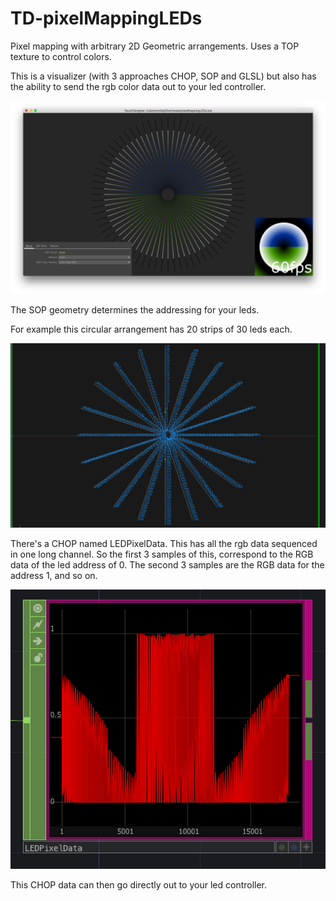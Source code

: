 # TD-pixelMappingLEDs

Pixel mapping with arbitrary 2D Geometric arrangements.
Uses a TOP texture to control colors.

This is a visualizer (with 3 approaches CHOP, SOP and GLSL) but also has the ability to send the rgb color data out to your led controller.

![screenshot](/img.png)

The SOP geometry determines the addressing for your leds.

For example this circular arrangement has 20 strips of 30 leds each.

![screenshot](/addressing.png)

There's a CHOP named LEDPixelData. This has all the rgb data sequenced in one long channel. So the first 3 samples of this, correspond to the RGB data of the led address of 0. The second 3 samples are the RGB data for the address 1, and so on.

![screenshot](/ledPixelData.png)

This CHOP data can then go directly out to your led controller.
